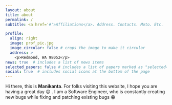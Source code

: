 ```yaml
---
layout: about
title: about
permalink: /
subtitle: <a href='#'>Affiliations</a>. Address. Contacts. Moto. Etc.

profile:
  align: right
  image: prof_pic.jpg
  image_circular: false # crops the image to make it circular
  address: >
    <p>Redmond, WA 98052</p>
news: true  # includes a list of news items
selected_papers: false # includes a list of papers marked as "selected={true}"
social: true  # includes social icons at the bottom of the page
---
```


Hi there, this is **Manikanta**. For folks visiting this website, I hope you are having a great day :blush: . I am a Software Engineer, who is constantly creating new bugs while fixing and patching existing bugs :grin:
